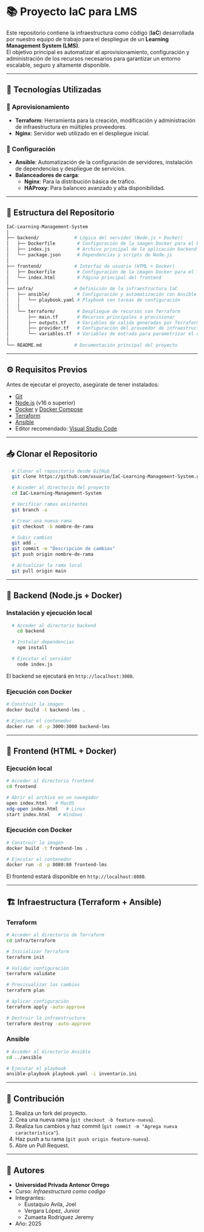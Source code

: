 # 📚 Proyecto IaC para LMS

Este repositorio contiene la infraestructura como código (**IaC**) desarrollada por nuestro equipo de trabajo para el despliegue de un **Learning Management System (LMS)**.  
El objetivo principal es automatizar el aprovisionamiento, configuración y administración de los recursos necesarios para garantizar un entorno escalable, seguro y altamente disponible.

---

## 🚀 Tecnologías Utilizadas

### 🔹 Aprovisionamiento
- **Terraform**: Herramienta para la creación, modificación y administración de infraestructura en múltiples proveedores.
- **Nginx**: Servidor web utilizado en el despliegue inicial.

### 🔹 Configuración
- **Ansible**: Automatización de la configuración de servidores, instalación de dependencias y despliegue de servicios.
- **Balanceadores de carga**:  
  - **Nginx**: Para la distribución básica de tráfico.  
  - **HAProxy**: Para balanceo avanzado y alta disponibilidad.

---

## 📂 Estructura del Repositorio

```bash
IaC-Learning-Management-System
│
├── backend/             # Lógica del servidor (Node.js + Docker)
│   ├── Dockerfile        # Configuración de la imagen Docker para el backend
│   ├── index.js          # Archivo principal de la aplicación backend
│   └── package.json      # Dependencias y scripts de Node.js
│
├── frontend/            # Interfaz de usuario (HTML + Docker)
│   ├── Dockerfile        # Configuración de la imagen Docker para el frontend
│   └── index.html        # Página principal del frontend
│
├── infra/               # Definición de la infraestructura IaC
│   ├── ansible/          # Configuración y automatización con Ansible
│   │   └── playbook.yaml # Playbook con tareas de configuración
│   │
│   └── terraform/        # Despliegue de recursos con Terraform
│       ├── main.tf       # Recursos principales a provisionar
│       ├── outputs.tf    # Variables de salida generadas por Terraform
│       ├── provider.tf   # Configuración del proveedor de infraestructura
│       └── variables.tf  # Variables de entrada para parametrizar el despliegue
│
└── README.md            # Documentación principal del proyecto
```

---

## ⚙️ Requisitos Previos

Antes de ejecutar el proyecto, asegúrate de tener instalados:

* [Git](https://git-scm.com/)
* [Node.js](https://nodejs.org/) (v16 o superior)
* [Docker](https://www.docker.com/) y [Docker Compose](https://docs.docker.com/compose/)
* [Terraform](https://www.terraform.io/downloads)
* [Ansible](https://www.ansible.com/)
* Editor recomendado: [Visual Studio Code](https://code.visualstudio.com/)

---

## 📥 Clonar el Repositorio

```bash
  # Clonar el repositorio desde GitHub
  git clone https://github.com/usuario/IaC-Learning-Management-System.git

  # Acceder al directorio del proyecto
  cd IaC-Learning-Management-System

  # Verificar ramas existentes
  git branch -a

  # Crear una nueva rama
  git checkout -b nombre-de-rama

  # Subir cambios
  git add .
  git commit -m "Descripción de cambios"
  git push origin nombre-de-rama

  # Actualizar la rama local
  git pull origin main
```

---

## 🚀 Backend (Node.js + Docker)

### Instalación y ejecución local

```bash
  # Acceder al directorio backend
    cd backend

  # Instalar dependencias
    npm install

  # Ejecutar el servidor
    node index.js
```

El backend se ejecutará en `http://localhost:3000`.

### Ejecución con Docker

```bash
# Construir la imagen
docker build -t backend-lms .

# Ejecutar el contenedor
docker run -d -p 3000:3000 backend-lms
```

---

## 🎨 Frontend (HTML + Docker)

### Ejecución local

```bash
# Acceder al directorio frontend
cd frontend

# Abrir el archivo en un navegador
open index.html   # MacOS
xdg-open index.html   # Linux
start index.html   # Windows
```

### Ejecución con Docker

```bash
# Construir la imagen
docker build -t frontend-lms .

# Ejecutar el contenedor
docker run -d -p 8080:80 frontend-lms
```

El frontend estará disponible en `http://localhost:8080`.

---

## 🏗️ Infraestructura (Terraform + Ansible)

### Terraform

```bash
# Acceder al directorio de Terraform
cd infra/terraform

# Inicializar Terraform
terraform init

# Validar configuración
terraform validate

# Previsualizar los cambios
terraform plan

# Aplicar configuración
terraform apply -auto-approve

# Destruir la infraestructura
terraform destroy -auto-approve
```

### Ansible

```bash
# Acceder al directorio Ansible
cd ../ansible

# Ejecutar el playbook
ansible-playbook playbook.yaml -i inventario.ini
```

---

## 🤝 Contribución

1. Realiza un fork del proyecto.
2. Crea una nueva rama (`git checkout -b feature-nueva`).
3. Realiza tus cambios y haz commit (`git commit -m "Agrega nueva característica"`).
4. Haz push a tu rama (`git push origin feature-nueva`).
5. Abre un Pull Request.

---

## 👥 Autores

* **Universidad Privada Antenor Orrego** 
* Curso: *Infraestructura como codigo*
* Integrantes:
    - Eustaquio Avila, Joel
    - Vergara López, Junior
    - Zumaeta Rodriguez Jeremy
* Año: 2025

